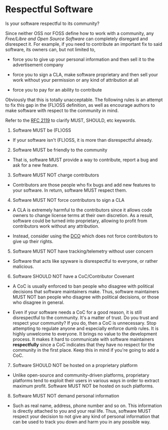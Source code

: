 # Respectful Software

Is your software respectful to its community?

Since neither OSS nor FOSS define how to work with a community, any
_Free/Libre and Open Source Software_ can completely disregard and disrespect
it. For example, if you need to contribute an important fix to said software,
its owners can, but not limited to,

- force you to give up your personal information and then sell it to the
advertisement company

- force you to sign a CLA, make software proprietary and then sell your work
without your permission or any kind of attribution at all

- force you to pay for an ability to contribute

Obviously that this is totally unacceptable. The following rules is an attempt
to fix this gap in the (FL)OSS definition, as well as encourage authors to make
software with respect to the community in mind.

Refer to the [RFC 2119](https://www.ietf.org/rfc/rfc2119.txt) to clarify MUST,
SHOULD, etc keywords.

1. Software MUST be (FL)OSS
- If your software isn't (FL)OSS, it is more than disrespectful already.

2. Software MUST be friendly to the community
- That is, software MUST provide a way to contribute, report a bug and ask for
  a new feature.

3. Software MUST NOT charge contributors
- Contributors are those people who fix bugs and add new features to your
  software. In return, software MUST respect them.

4. Software MUST NOT force contributors to sign a CLA
- A CLA is extremely harmful to the contributors since it allows code owners to
  change license terms at their own discretion. As a result, software could be
  turned into proprietary, allowing to profit from contributors work without
  any attribution.

- Instead, consider using the [DCO](https://developercertificate.org) which
  does not force contributors to give up their rights.

5. Software MUST NOT have tracking/telemetry without user concern
- Software that acts like spyware is disrespectful to everyone, or rather
  malicious.

6. Software SHOULD NOT have a CoC/Contributor Covenant
- A CoC is usually enforced to ban people who disagree with political decisions
  that software maintainers make. Thus, software maintainers MUST NOT ban people
  who disagree with political decisions, or those who disagree in general.

- Even if your software needs a CoC for a good reason, it is still disrespectful
  to the community. It's a matter of trust. Do you trust and respect your
  community? If you do, then a CoC is unnecessary. Stop attempting to regulate
  anyone and especially enforce dumb rules. It is highly unwelcome to everyone.
  It brings no value to the development process. It makes it hard to communicate
  with software maintainers **respectfully** since a CoC indicates that they
  have no respect for the community in the first place. Keep this in mind if
  you're going to add a CoC.

7. Software SHOULD NOT be hosted on a proprietary platform
- Unlike open-source and community-driven platforms, proprietary platforms tend
  to exploit their users in various ways in order to extract maximum profit.
  Software MUST NOT be hosted on such platforms.

8. Software MUST NOT demand personal information
- Such as real name, address, phone number and so on. This information is
  directly attached to you and your real life. Thus, software MUST respect
  your decision to not give any kind of personal information that can be used
  to track you down and harm you in any possible way.
